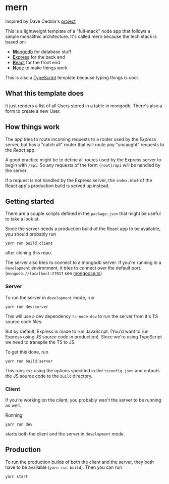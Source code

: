 # mern
Inspired by Dave Ceddia's [project](https://daveceddia.com/deploy-react-express-app-heroku/)

This is a lightweight template of a "full-stack" node app that follows a simple monalithic architecture. It's called mern because the tech stack is based on:

- [**M**ongodb](https://www.mongodb.com/) for database stuff
- [**E**xpress](http://expressjs.com/) for the back end
- [**R**eact](https://reactjs.org/) for the front end 
- [**N**ode](https://nodejs.org/en/) to make things work

This is also a [TypeScript](https://www.typescriptlang.org/v2/) template because typing things is cool.

## What this template does
It just renders a list of all Users stored in a table in mongodb. There's also a form to create a new User.

## How things work
The app tries to route incoming requests to a router used by the _Express_ server, but has a "catch all" router that will route any "uncaught" requests to the _React_ app.

A good practice might be to define all routes used by the Express server to begin with `/api`. So any requests of the form `{root}/api` will be handled by the server.

If a request is not handled by the Express server, the `index.html` of the React app's production build is served up instead.

## Getting started
There are a couple scripts defined in the `package.json` that might be useful to take a look at.

Since the server needs a production build of the React app to be available, you should probably run 
```
yarn run build:client
```
after cloning this repo.

The server also tries to connect to a mongodb server. If you're running in a `development` environment, it tries to connect over the default port. (`mongodb://localhost:27017` see [mongoose.ts](src/db/mongoose.ts))

### Server

To run the server in `development` mode, run
```
yarn run dev:server
```
This will use a dev dependency `ts-node-dev` to run the server from it's TS source code files.

But by default, Express is made to run JavaScript. (You'd want to run Express using JS source code in production). Since we're using TypeScript we need to transpile the TS to JS.

To get this done, run 
```
yarn run build:server
```

This runs `tsc` using the options specified in the `tsconfig.json` and outputs the JS source code to the `build` directory.

### Client 
If you're working on the client, you probably wan't the server to be running as well. 

Running
```
yarn run dev
```
starts both the client and the server in `development` mode.

## Production
To run the production builds of both the client and the server, they both have to be available (`yarn run build`). Then you can run 
```
yarn start
```
